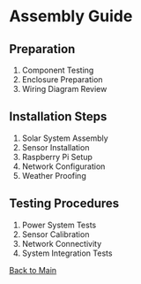 # Assembly Guide

## Preparation
1. Component Testing
2. Enclosure Preparation
3. Wiring Diagram Review

## Installation Steps
1. Solar System Assembly
2. Sensor Installation
3. Raspberry Pi Setup
4. Network Configuration
5. Weather Proofing

## Testing Procedures
1. Power System Tests
2. Sensor Calibration
3. Network Connectivity
4. System Integration Tests

[Back to Main](main.md)